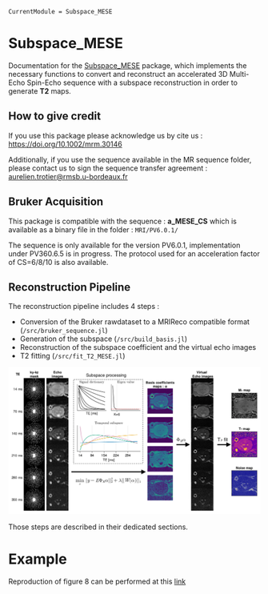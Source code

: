 ```@meta
CurrentModule = Subspace_MESE
```

# Subspace_MESE

Documentation for the [Subspace_MESE](https://github.com/CRMSB/PAPER_subspace_MESE) package, which implements the necessary functions to convert and reconstruct an accelerated 3D Multi-Echo Spin-Echo sequence with a subspace reconstruction in order to generate **T2** maps.

## How to give credit

If you use this package please acknowledge us by cite us : https://doi.org/10.1002/mrm.30146

Additionally, if you use the sequence available in the MR sequence folder, please contact us to sign the sequence transfer agreement : aurelien.trotier@rmsb.u-bordeaux.fr

## Bruker Acquisition

This package is compatible with the sequence : **a\_MESE\_CS** which is available as a binary file in the folder : `MRI/PV6.0.1/`

The sequence is only available for the version PV6.0.1, implementation under PV360.6.5 is in progress.
The protocol used for an acceleration factor of CS=6/8/10 is also available.

## Reconstruction Pipeline

The reconstruction pipeline includes 4 steps :
- Conversion of the Bruker rawdataset to a MRIReco compatible format (`/src/bruker_sequence.jl`)
- Generation of the subspace (`/src/build_basis.jl`)
- Reconstruction of the subspace coefficient and the virtual echo images
- T2 fitting (`/src/fit_T2_MESE.jl`)

![Reconstruction Pipeline](./img/fig_explain.png)

Those steps are described in their dedicated sections.

# Example

Reproduction of figure 8 can be performed at this [link](https://CRMSB.github.io/PAPER_subspace_MESE/dev/generated/examples/subspace_julia_epg/)